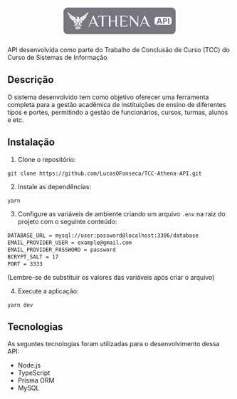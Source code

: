 <h1 align="center"><img width="50%" src=".github/logo.svg" alt="Athena API"/></h1>

API desenvolvida como parte do Trabalho de Conclusão de Curso (TCC) do Curso de Sistemas de Informação.

## Descrição

O sistema desenvolvido tem como objetivo oferecer uma ferramenta completa para a gestão acadêmica de instituições de ensino de diferentes tipos e portes, permitindo a gestão de funcionários, cursos, turmas, alunos e etc.

## Instalação

1. Clone o repositório:

```
git clone https://github.com/LucasOFonseca/TCC-Athena-API.git
```

2. Instale as dependências:

```
yarn
```

3. Configure as variáveis de ambiente criando um arquivo `.env` na raiz do projeto com o seguinte conteúdo:

```.env
DATABASE_URL = mysql://user:password@localhost:3306/database
EMAIL_PROVIDER_USER = example@gmail.com
EMAIL_PROVIDER_PASSWORD = password
BCRYPT_SALT = 17
PORT = 3333
```

(Lembre-se de substituir os valores das variáveis após criar o arquivo)

4. Execute a aplicação:

```
yarn dev
```

## Tecnologias

As seguntes tecnologias foram utilizadas para o desenvolvimento dessa API:

- Node.js
- TypeScript
- Prisma ORM
- MySQL
